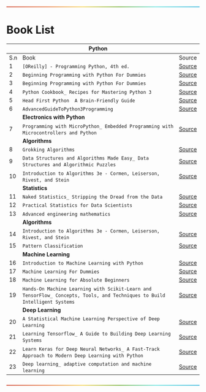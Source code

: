 ![-----------------------------------------------------](https://github.com/AbhijeetSrivastav/Machine-Learning-Guide/blob/master/Assets/rainbow.png)

# Book List

||**Python**|| 
|----------------|-------------------------------|-----------------------------|        
|        S.n        |Book|Source
|1|    `[OReilly] - Programming Python, 4th ed.`                                                                                                |[Source](https://github.com/AbhijeetSrivastav/Data-Science-Guide/blob/main/Books/Python/%5BO%60Reilly%5D%20-%20Programming%20Python%2C%204th%20ed.%20-%20%5BLutz%5D.pdf)|
|2|    `Beginning Programming with Python For Dummies`                                                                                          |[Source]()|
|3|    `Beginning Programming with Python For Dummies`                                                                                          |[Source](https://github.com/AbhijeetSrivastav/Data-Science-Guide/blob/main/Books/Python/Beginning%20Programming%20with%20Python%20For%20Dummies.pdf)|
|4|    `Python Cookbook_ Recipes for Mastering Python 3`                                                                                        |[Source](https://github.com/AbhijeetSrivastav/Data-Science-Guide/blob/main/Books/Python/Python%20Cookbook_%20Recipes%20for%20Mastering%20Python%203.pdf)|
|5|    `Head First Python  A Brain-Friendly Guide`                                                                                              |[Source](https://github.com/AbhijeetSrivastav/Data-Science-Guide/blob/main/Books/Python/Head%20First%20Python%20%20A%20Brain-Friendly%20Guide.pdf)|
|6|    `AdvancedGuideToPython3Programming`                                                                                                      |[Source](https://github.com/AbhijeetSrivastav/Data-Science-Guide/blob/main/Books/Python/AdvancedGuideToPython3Programming.pdf)|
||**Electronics with Python**||             
|7|    `Programming with MicroPython_ Embedded Programming with Microcontrollers and Python`                                                    |[Source](https://github.com/AbhijeetSrivastav/Data-Science-Guide/tree/main/Books/Electronics%20with%20Python)|
||**Algorithms**||             
|8|    `Grokking Algorithms`                                                                                                                    |[Source](https://github.com/AbhijeetSrivastav/Data-Science-Guide/blob/main/Books/Algorithms%20%26%20Data%20Structures/Grokking%20Algorithms.pdf)|
|9|    `Data Structures and Algorithms Made Easy_ Data Structures and Algorithmic Puzzles`                                                      |[Source](https://github.com/AbhijeetSrivastav/Data-Science-Guide/blob/main/Books/Algorithms%20%26%20Data%20Structures/Data%20Structures%20and%20Algorithms%20Made%20Easy_%20Data%20Structures%20and%20Algorithmic%20Puzzles.pdf)|
|10|    `Introduction to Algorithms 3e - Cormen, Leiserson, Rivest, and Stein`                                                                  |[Source](https://github.com/AbhijeetSrivastav/Data-Science-Guide/blob/main/Books/Algorithms%20%26%20Data%20Structures/Introduction%20to%20Algorithms%203e%20-%20Cormen%2C%20Leiserson%2C%20Rivest%2C%20and%20Stein.pdf)|
||**Statistics**||          
|11|    `Naked Statistics_ Stripping the Dread from the Data`                                                                                   |[Source]()|   
|12|    `Practical Statistics for Data Scientists`                                                                                              |[Source]()|
|13|    `Advanced engineering mathematics`                                                                                                      |[Source]()|
||**Algorithms**||             
|14|    `Introduction to Algorithms 3e - Cormen, Leiserson, Rivest, and Stein`                                                                  |[Source]()|
|15|    `Pattern Classification`                                                                                                                |[Source]()|
||**Machine Learning**||             
|16|    `Introduction to Machine Learning with Python`                                                                                          |[Source]()|
|17|    `Machine Learning For Dummies`                                                                                                          |[Source]()|
|18|    `Machine Learning for Absolute Beginners`                                                                                               |[Source]()|
|19|    `Hands-On Machine Learning with Scikit-Learn and TensorFlow_ Concepts, Tools, and Techniques to Build Intelligent Systems`              |[Source]()|
||**Deep Learning**||             
|20|    `A Statistical Machine Learning Perspective of Deep Learning`                                                                           |[Source]()|
|21|    `Learning Tensorflow_ A Guide to Building Deep Learning Systems`                                                                        |[Source]()|
|22|    `Learn Keras for Deep Neural Networks_ A Fast-Track Approach to Modern Deep Learning with Python`                                       |[Source]()|
|23|    `Deep learning_ adaptive computation and machine learning`                                                                              |[Source]()|

![-----------------------------------------------------](https://github.com/AbhijeetSrivastav/Machine-Learning-Guide/blob/master/Assets/rainbow.png)

